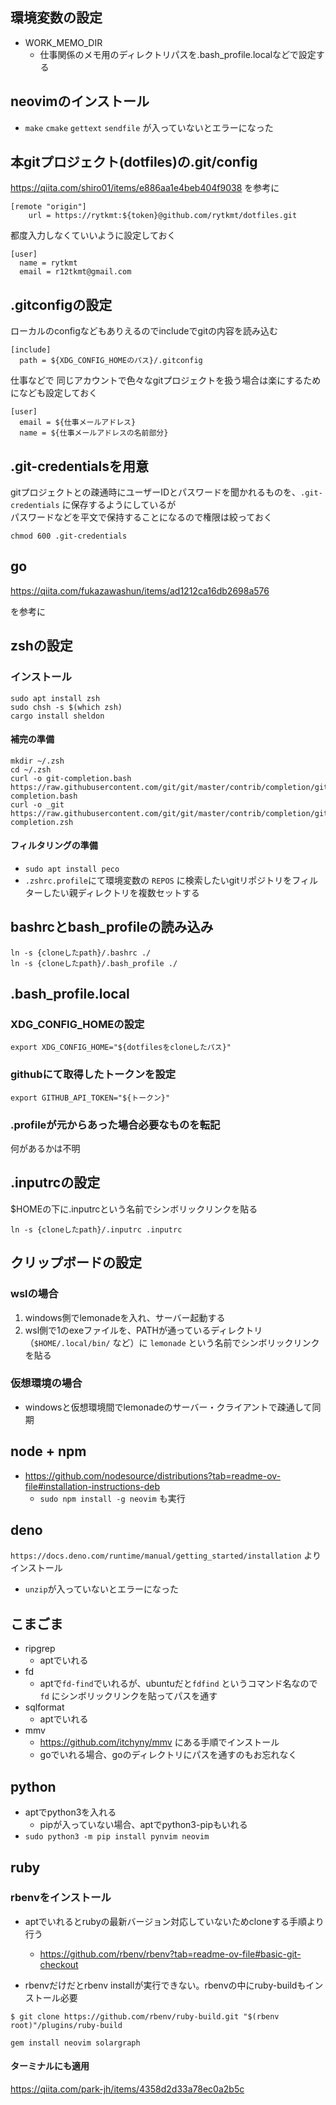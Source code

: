## 環境変数の設定

- WORK_MEMO_DIR
  - 仕事関係のメモ用のディレクトリパスを.bash_profile.localなどで設定する

## neovimのインストール

- `make` `cmake` `gettext` `sendfile` が入っていないとエラーになった

## 本gitプロジェクト(dotfiles)の.git/config

https://qiita.com/shiro01/items/e886aa1e4beb404f9038 を参考に

```
[remote "origin"]
	url = https://rytkmt:${token}@github.com/rytkmt/dotfiles.git
```

都度入力しなくていいように設定しておく

```
[user]
  name = rytkmt
  email = r12tkmt@gmail.com
```

## .gitconfigの設定

ローカルのconfigなどもありえるのでincludeでgitの内容を読み込む

```shell
[include]
  path = ${XDG_CONFIG_HOMEのパス}/.gitconfig
```

仕事などで
同じアカウントで色々なgitプロジェクトを扱う場合は楽にするためになども設定しておく

```
[user]
  email = ${仕事メールアドレス}
  name = ${仕事メールアドレスの名前部分}
```

## .git-credentialsを用意

gitプロジェクトとの疎通時にユーザーIDとパスワードを聞かれるものを、`.git-credentials` に保存するようにしているが  
パスワードなどを平文で保持することになるので権限は絞っておく

`chmod 600 .git-credentials`

## go

https://qiita.com/fukazawashun/items/ad1212ca16db2698a576

を参考に

## zshの設定

### インストール

```
sudo apt install zsh
sudo chsh -s $(which zsh)
cargo install sheldon
```

#### 補完の準備

```
mkdir ~/.zsh
cd ~/.zsh
curl -o git-completion.bash https://raw.githubusercontent.com/git/git/master/contrib/completion/git-completion.bash
curl -o _git https://raw.githubusercontent.com/git/git/master/contrib/completion/git-completion.zsh
```

#### フィルタリングの準備

- `sudo apt install peco`
- `.zshrc.profile`にて環境変数の `REPOS` に検索したいgitリポジトリをフィルターしたい親ディレクトリを複数セットする

## bashrcとbash_profileの読み込み

```shell
ln -s {cloneしたpath}/.bashrc ./
ln -s {cloneしたpath}/.bash_profile ./
```

## .bash_profile.local

### XDG_CONFIG_HOMEの設定

```
export XDG_CONFIG_HOME="${dotfilesをcloneしたパス}"
```

### githubにて取得したトークンを設定

```
export GITHUB_API_TOKEN="${トークン}"
```

### .profileが元からあった場合必要なものを転記

何があるかは不明


## .inputrcの設定

$HOMEの下に.inputrcという名前でシンボリックリンクを貼る  

```shell
ln -s {cloneしたpath}/.inputrc .inputrc
```

## クリップボードの設定

### wslの場合

1. windows側でlemonadeを入れ、サーバー起動する
2. wsl側で1のexeファイルを、PATHが通っているディレクトリ（`$HOME/.local/bin/` など）に `lemonade` という名前でシンボリックリンクを貼る

### 仮想環境の場合

- windowsと仮想環境間でlemonadeのサーバー・クライアントで疎通して同期

## node + npm

- https://github.com/nodesource/distributions?tab=readme-ov-file#installation-instructions-deb
  - `sudo npm install -g neovim` も実行

## deno

`https://docs.deno.com/runtime/manual/getting_started/installation` よりインストール

- `unzip`が入っていないとエラーになった

## こまごま

- ripgrep
  - aptでいれる
- fd
  - aptで`fd-find`でいれるが、ubuntuだと`fdfind` というコマンド名なので `fd` にシンボリックリンクを貼ってパスを通す
- sqlformat
  - aptでいれる
- mmv
  - https://github.com/itchyny/mmv にある手順でインストール
  - goでいれる場合、goのディレクトリにパスを通すのもお忘れなく

## python

- aptでpython3を入れる
  - pipが入っていない場合、aptでpython3-pipもいれる
- `sudo python3 -m pip install pynvim neovim`

## ruby

### rbenvをインストール

- aptでいれるとrubyの最新バージョン対応していないためcloneする手順より行う
  - https://github.com/rbenv/rbenv?tab=readme-ov-file#basic-git-checkout

- rbenvだけだとrbenv installが実行できない。rbenvの中にruby-buildもインストール必要

```
$ git clone https://github.com/rbenv/ruby-build.git "$(rbenv root)"/plugins/ruby-build
```

```shell
gem install neovim solargraph
```

#### ターミナルにも適用
https://qiita.com/park-jh/items/4358d2d33a78ec0a2b5c
